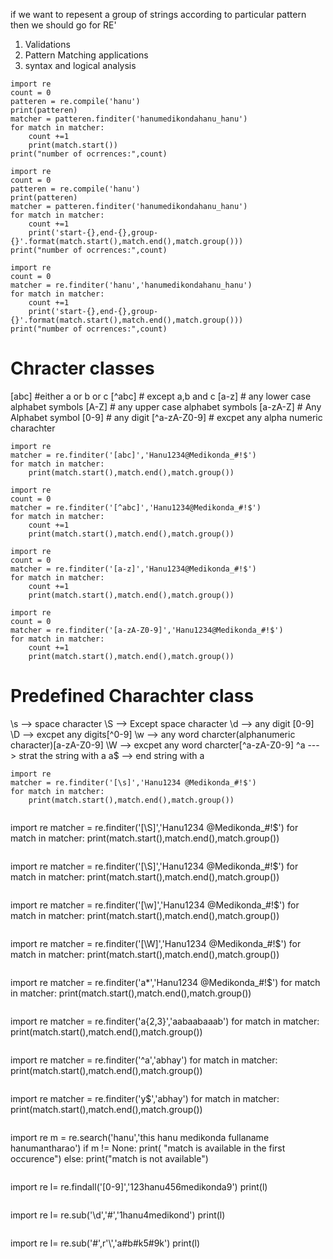 if we want to repesent a group of strings according to particular pattern then we should 
go for RE'
1) Validations
2) Pattern Matching applications
3) syntax and logical analysis

```
import re
count = 0
patteren = re.compile('hanu')
print(patteren)
matcher = patteren.finditer('hanumedikondahanu_hanu')
for match in matcher:
    count +=1
    print(match.start())
print("number of ocrrences:",count)
```
```
import re
count = 0
patteren = re.compile('hanu')
print(patteren)
matcher = patteren.finditer('hanumedikondahanu_hanu')
for match in matcher:
    count +=1
    print('start-{},end-{},group-{}'.format(match.start(),match.end(),match.group()))
print("number of ocrrences:",count)
```
```
import re
count = 0
matcher = re.finditer('hanu','hanumedikondahanu_hanu')
for match in matcher:
    count +=1
    print('start-{},end-{},group-{}'.format(match.start(),match.end(),match.group()))
print("number of ocrrences:",count)
```
# Chracter classes
[abc] #either a or b or c
[^abc] # except a,b and c
[a-z] # any lower case alphabet symbols
[A-Z] # any upper case alphabet symbols
[a-zA-Z] # Any Alphabet symbol
[0-9] # any digit
[^a-zA-Z0-9] # excpet any alpha numeric charachter

```
import re
matcher = re.finditer('[abc]','Hanu1234@Medikonda_#!$')
for match in matcher:
    print(match.start(),match.end(),match.group())
```
```
import re
count = 0
matcher = re.finditer('[^abc]','Hanu1234@Medikonda_#!$')
for match in matcher:
    count +=1
    print(match.start(),match.end(),match.group())
```
```
import re
count = 0
matcher = re.finditer('[a-z]','Hanu1234@Medikonda_#!$')
for match in matcher:
    count +=1
    print(match.start(),match.end(),match.group())
```
```
import re
count = 0
matcher = re.finditer('[a-zA-Z0-9]','Hanu1234@Medikonda_#!$')
for match in matcher:
    count +=1
    print(match.start(),match.end(),match.group())
```
# Predefined Charachter class
\s --> space character
\S --> Except space character
\d --> any digit [0-9]
\D --> excpet any digits[^0-9]
\w --> any word charcter(alphanumeric character)[a-zA-Z0-9]
\W --> excpet any word charcter[^a-zA-Z0-9]
^a ---> strat the string with a
a$ --> end string with a

```
import re
matcher = re.finditer('[\s]','Hanu1234 @Medikonda_#!$')
for match in matcher:
    print(match.start(),match.end(),match.group())
```
```
```
import re
matcher = re.finditer('[\S]','Hanu1234 @Medikonda_#!$')
for match in matcher:
    print(match.start(),match.end(),match.group())
```
```
import re
matcher = re.finditer('[\S]','Hanu1234 @Medikonda_#!$')
for match in matcher:
    print(match.start(),match.end(),match.group())
```
```
import re
matcher = re.finditer('[\w]','Hanu1234 @Medikonda_#!$')
for match in matcher:
    print(match.start(),match.end(),match.group())
```
```
import re
matcher = re.finditer('[\W]','Hanu1234 @Medikonda_#!$')
for match in matcher:
    print(match.start(),match.end(),match.group())
```
```
import re
matcher = re.finditer('a*','Hanu1234 @Medikonda_#!$')
for match in matcher:
    print(match.start(),match.end(),match.group())
```
```
import re
matcher = re.finditer('a{2,3}','aabaabaaab')
for match in matcher:
    print(match.start(),match.end(),match.group())
```
```
import re
matcher = re.finditer('^a','abhay')
for match in matcher:
    print(match.start(),match.end(),match.group())
```
```
import re
matcher = re.finditer('y$','abhay')
for match in matcher:
    print(match.start(),match.end(),match.group())
```

```
import re
m = re.search('hanu','this hanu medikonda fullaname hanumantharao')
if m != None:
  print( "match is available in the first occurence")
else:
  print("match is not available")
```
```
import re
l= re.findall('[0-9]','123hanu456medikonda9')
print(l)
```
```
import re
l= re.sub('\d','#','1hanu4medikond')
print(l)
```
```
import re
l= re.sub('#',r'\\','a#b#k5#9k')
print(l)
```




